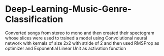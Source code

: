 # Deep-Learning-Music-Genre-Classification
Converted songs from stereo to mono and then created their spectogram whose slices were used to  trained a model using Convolutional neural network with kernals of size 2x2 with stride of 2  and then used RMSProp as optimizer and Exponential Linear Unit as activation function
